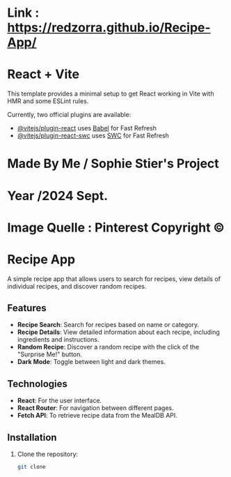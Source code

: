 # Link : https://redzorra.github.io/Recipe-App/

# React + Vite

This template provides a minimal setup to get React working in Vite with HMR and some ESLint rules.

Currently, two official plugins are available:

- [@vitejs/plugin-react](https://github.com/vitejs/vite-plugin-react/blob/main/packages/plugin-react/README.md) uses [Babel](https://babeljs.io/) for Fast Refresh
- [@vitejs/plugin-react-swc](https://github.com/vitejs/vite-plugin-react-swc) uses [SWC](https://swc.rs/) for Fast Refresh

# Made By Me / Sophie Stier's Project 
# Year /2024 Sept.
# Image Quelle : Pinterest Copyright © 



# Recipe App

A simple recipe app that allows users to search for recipes, view details of individual recipes, and discover random recipes.

## Features

- **Recipe Search**: Search for recipes based on name or category.
- **Recipe Details**: View detailed information about each recipe, including ingredients and instructions.
- **Random Recipe**: Discover a random recipe with the click of the "Surprise Me!" button.
- **Dark Mode**: Toggle between light and dark themes.

## Technologies

- **React**: For the user interface.
- **React Router**: For navigation between different pages.
- **Fetch API**: To retrieve recipe data from the MealDB API.

## Installation

1. Clone the repository:

   ```bash
   git clone 
